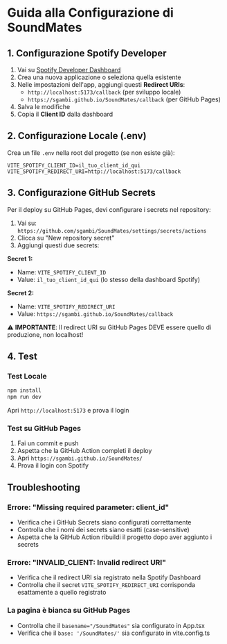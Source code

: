 # Guida alla Configurazione di SoundMates

## 1. Configurazione Spotify Developer

1. Vai su [Spotify Developer Dashboard](https://developer.spotify.com/dashboard)
2. Crea una nuova applicazione o seleziona quella esistente
3. Nelle impostazioni dell'app, aggiungi questi **Redirect URIs**:
   - `http://localhost:5173/callback` (per sviluppo locale)
   - `https://sgambi.github.io/SoundMates/callback` (per GitHub Pages)
4. Salva le modifiche
5. Copia il **Client ID** dalla dashboard

## 2. Configurazione Locale (.env)

Crea un file `.env` nella root del progetto (se non esiste già):

```env
VITE_SPOTIFY_CLIENT_ID=il_tuo_client_id_qui
VITE_SPOTIFY_REDIRECT_URI=http://localhost:5173/callback
```

## 3. Configurazione GitHub Secrets

Per il deploy su GitHub Pages, devi configurare i secrets nel repository:

1. Vai su: `https://github.com/sgambi/SoundMates/settings/secrets/actions`
2. Clicca su "New repository secret"
3. Aggiungi questi due secrets:

**Secret 1:**
- Name: `VITE_SPOTIFY_CLIENT_ID`
- Value: `il_tuo_client_id_qui` (lo stesso della dashboard Spotify)

**Secret 2:**
- Name: `VITE_SPOTIFY_REDIRECT_URI`
- Value: `https://sgambi.github.io/SoundMates/callback`

⚠️ **IMPORTANTE**: Il redirect URI su GitHub Pages DEVE essere quello di produzione, non localhost!

## 4. Test

### Test Locale
```bash
npm install
npm run dev
```
Apri `http://localhost:5173` e prova il login

### Test su GitHub Pages
1. Fai un commit e push
2. Aspetta che la GitHub Action completi il deploy
3. Apri `https://sgambi.github.io/SoundMates/`
4. Prova il login con Spotify

## Troubleshooting

### Errore: "Missing required parameter: client_id"
- Verifica che i GitHub Secrets siano configurati correttamente
- Controlla che i nomi dei secrets siano esatti (case-sensitive)
- Aspetta che la GitHub Action ribuildi il progetto dopo aver aggiunto i secrets

### Errore: "INVALID_CLIENT: Invalid redirect URI"
- Verifica che il redirect URI sia registrato nella Spotify Dashboard
- Controlla che il secret `VITE_SPOTIFY_REDIRECT_URI` corrisponda esattamente a quello registrato

### La pagina è bianca su GitHub Pages
- Controlla che il `basename="/SoundMates"` sia configurato in App.tsx
- Verifica che il `base: '/SoundMates/'` sia configurato in vite.config.ts
